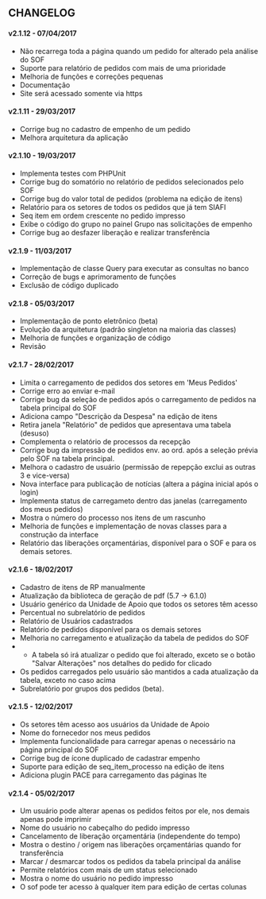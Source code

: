 ## CHANGELOG ##

#### v2.1.12 - 07/04/2017 ####
- Não recarrega toda a página quando um pedido for alterado pela análise do SOF
- Suporte para relatório de pedidos com mais de uma prioridade
- Melhoria de funções e correções pequenas
- Documentação
- Site será acessado somente via https

#### v2.1.11 - 29/03/2017 ####
- Corrige bug no cadastro de empenho de um pedido
- Melhora arquitetura da aplicação

#### v2.1.10 - 19/03/2017 ####
- Implementa testes com PHPUnit
- Corrige bug do somatório no relatório de pedidos selecionados pelo SOF
- Corrige bug do valor total de pedidos (problema na edição de itens)
- Relatório para os setores de todos os pedidos que já tem SIAFI
- Seq item em ordem crescente no pedido impresso
- Exibe o código do grupo no painel Grupo nas solicitações de empenho
- Corrige bug ao desfazer liberação e realizar transferência

#### v2.1.9 - 11/03/2017 ####
- Implementação de classe Query para executar as consultas no banco
- Correção de bugs e aprimoramento de funções
- Exclusão de código duplicado

#### v2.1.8 - 05/03/2017 ####
- Implementação de ponto eletrônico (beta)
- Evolução da arquitetura (padrão singleton na maioria das classes)
- Melhoria de funções e organização de código
- Revisão

#### v2.1.7 - 28/02/2017 ####
- Limita o carregamento de pedidos dos setores em 'Meus Pedidos'
- Corrige erro ao enviar e-mail
- Corrige bug da seleção de pedidos após o carregamento de pedidos na tabela principal do SOF
- Adiciona campo "Descrição da Despesa" na edição de itens
- Retira janela "Relatório" de pedidos que apresentava uma tabela (desuso)
- Complementa o relatório de processos da recepção
- Corrige bug da impressão de pedidos env. ao ord. após a seleção prévia pelo SOF na tabela principal.
- Melhora o cadastro de usuário (permissão de repepção exclui as outras 3 e vice-versa)
- Nova interface para publicação de notícias (altera a página inicial após o login)
- Implementa status de carregameto dentro das janelas (carregamento dos meus pedidos)
- Mostra o número do processo nos itens de um rascunho
- Melhoria de funções e implementação de novas classes para a construção da interface
- Relatório das liberações orçamentárias, disponível para o SOF e para os demais setores.

#### v2.1.6 - 18/02/2017 ####
- Cadastro de itens de RP manualmente
- Atualização da biblioteca de geração de pdf (5.7 -> 6.1.0)
- Usuário genérico da Unidade de Apoio que todos os setores têm acesso
- Percentual no subrelatório de pedidos
- Relatório de Usuários cadastrados
- Relatório de pedidos disponível para os demais setores
- Melhoria no carregamento e atualização da tabela de pedidos do SOF
- - A tabela só irá atualizar o pedido que foi alterado, exceto se o botão "Salvar Alterações" nos detalhes do pedido for clicado
- Os pedidos carregados pelo usuário são mantidos a cada atualização da tabela, exceto no caso acima 
- Subrelatório por grupos dos pedidos (beta).

#### v2.1.5 - 12/02/2017 ####
- Os setores têm acesso aos usuários da Unidade de Apoio
- Nome do fornecedor nos meus pedidos
- Implementa funcionalidade para carregar apenas o necessário na página principal do SOF
- Corrige bug de ícone duplicado de cadastrar empenho
- Suporte para edição de seq_item_processo na edição de itens
- Adiciona plugin PACE para carregamento das páginas lte

#### v2.1.4 - 05/02/2017 ####
- Um usuário pode alterar apenas os pedidos feitos por ele, nos demais apenas pode imprimir
- Nome do usuário no cabeçalho do pedido impresso
- Cancelamento de liberação orçamentária (independente do tempo)
- Mostra o destino / origem nas liberações orçamentárias quando for transferência
- Marcar / desmarcar todos os pedidos da tabela principal da análise
- Permite relatórios com mais de um status selecionado
- Mostra o nome do usuário no pedido impresso
- O sof pode ter acesso à qualquer item para edição de certas colunas
